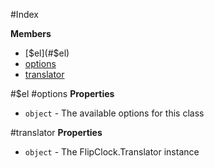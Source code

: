 #Index

**Members**

* [$el](#$el)
* [options](#options)
* [translator](#translator)
 
<a name="$el"></a>
#$el
<a name="options"></a>
#options
**Properties**

-  `object` - The available options for this class  

<a name="translator"></a>
#translator
**Properties**

-  `object` - The FlipClock.Translator instance  


